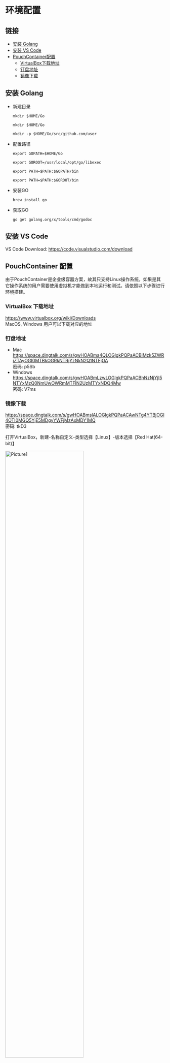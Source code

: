 # 环境配置

## 链接

- [安装 Golang](#安装&nbsp;Golang)
- [安装 VS Code](#安装&nbsp;VS&nbsp;Code)
- [PouchContainer配置](#PouchContainer&nbsp;配置)
  - [VirtualBox下载地址](#VirtualBox&nbsp;下载地址)
  - [钉盘地址](#钉盘地址)
  - [镜像下载](#镜像下载)

## 安装 Golang

- 新建目录

  `mkdir $HOME/Go`
  
  `mkdir $HOME/Go`
  
  `mkdir -p $HOME/Go/src/github.com/user`

 

- 配置路径

  `export GOPATH=$HOME/Go`
  
  `export GOROOT=/usr/local/opt/go/libexec`
  
  `export PATH=$PATH:$GOPATH/bin`
  
  `export PATH=$PATH:$GOROOT/bin`

 

- 安装GO

  `brew install go`

 

- 获取GO

  `go get golang.org/x/tools/cmd/godoc`

 

## 安装 VS Code

VS Code Download: <https://code.visualstudio.com/download>



## PouchContainer 配置

由于PouchContainer是企业级容器方案，故其只支持Linux操作系统，如果是其它操作系统的用户需要使用虚拟机才能做到本地运行和测试。请依照以下步骤进行环境搭建。 
 
### VirtualBox 下载地址
  <https://www.virtualbox.org/wiki/Downloads>  
  MacOS,  Windows 用户可以下载对应的地址

### 钉盘地址
  - Mac
      <https://space.dingtalk.com/s/gwHOABma4QLOGlgkPQPaACBiMzk5ZWRjZTAyOGI0MTBkOGRkNTRjYzNkN2Q1NTFjOA>   
      密码: p5Sb
  - Windows
      <https://space.dingtalk.com/s/gwHOABmLzwLOGlgkPQPaACBhNzNjYjI5NTYxMzQ0NmUwOWRmMTFlN2UzMTYxNDQ4Mw>   
      密码: V7ms
 
### 镜像下载
  https://space.dingtalk.com/s/gwHOABmslALOGlgkPQPaACAwNTg4YTBjOGI4OTI0MGQ5YjE5MDgyYWFjMzAxMDY1MQ   
  密码: tkD3 

  打开VirtualBox，新建-名称自定义-类型选择【Linux】-版本选择【Red Hat(64-bit)】

  <img src="https://img.alicdn.com/tfs/TB1zfYLDv1TBuNjy0FjXXajyXXa-939-687.png" alt="Picture1" width="70%" >
 

  继续-内存选择【1024M】-继续-使用【已有的虚拟硬盘文件】-选择步骤C中下载的vdi文件-创建

  <img src="https://img.alicdn.com/tfs/TB153GfDpOWBuNjy0FiXXXFxVXa-939-558.png" alt="Picture2" width="70%" >
 

  点击继续，等待进入登录阶段，用户名：root,密码：Ali88Baiji

  <img src="https://img.alicdn.com/tfs/TB1afqRDuySBuNjy1zdXXXPxFXa-939-552.png" alt="Picture3" width="70%" >


  用ip ad 命令查看本地 MAC 地址

  `$ Ip ad`

  <img src="https://img.alicdn.com/tfs/TB1NVGpDER1BeNjy0FmXXb0wVXa-939-397.png" alt="Picture4" width="70%" >

  修改/etc/sysconfig/network-scripts/ifcfg-eth0，使其中的HWADDR与ip ad命令中显示的MAC地址一致

  <img src="https://img.alicdn.com/tfs/TB1u_JCvnXYBeNkHFrdXXciuVXa-939-639.png" alt="Picture5" width="70%" >


  Reboot后ping [www.alibaba-inc.com](http://www.alibaba-inc.com)，检查网络是否正常

  <img src="https://img.alicdn.com/tfs/TB1CW8oviOYBuNjSsD4XXbSkFXa-939-216.png" alt="Picture6" width="70%" >

 
  `$ systemctl  start pouch`

  执行命令systemctl start pouch 启动pouch服务

  `$ pouch run -t -d busybox sh`

  启动一个busybox基础容器

  <img src="https://img.alicdn.com/tfs/TB1jFuFDACWBuNjy0FaXXXUlXXa-939-87.png" alt="Picture7" width="70%" >

  `$ pouch exec -it {ID} sh`

  执行pouch exec -it {ID} sh 登入启动容器，其中ID是上条命令输出的完整ID的前六位

  <img src="https://img.alicdn.com/tfs/TB1_G6bDxGYBuNjy0FnXXX5lpXa-939-75.png" alt="Picture8" width="70%" >

  现在你已经成功启动了Pouch容器服务.
